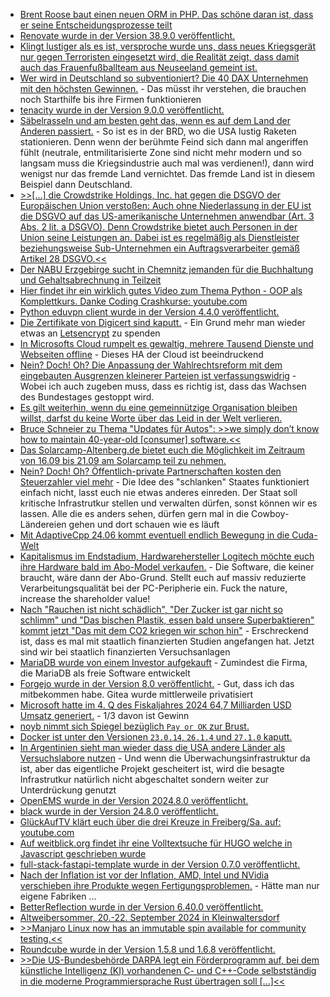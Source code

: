 * [Brent Roose baut einen neuen ORM in PHP. Das schöne daran ist, dass er seine Entscheidungsprozesse teilt](https://stitcher.io/blog/improved-lazy-loading)
* [Renovate wurde in der Version 38.9.0 veröffentlicht.](https://github.com/renovatebot/renovate/releases/tag/38.9.0)
* [Klingt lustiger als es ist, versproche wurde uns, dass neues Kriegsgerät nur gegen Terroristen eingesetzt wird, die Realität zeigt, dass damit auch das Frauenfußballteam aus Neuseeland gemeint ist.](https://blog.fefe.de/?ts=9858cc53)
* [Wer wird in Deutschland so subventioniert? Die 40 DAX Unternehmen mit den höchsten Gewinnen.](https://blog.fefe.de/?ts=985934b5) - Das müsst ihr verstehen, die brauchen noch Starthilfe bis ihre Firmen funktionieren
* [tenacity wurde in der Version 9.0.0 veröffentlicht.](https://github.com/jd/tenacity/releases/tag/9.0.0)
* [Säbelrasseln und am besten geht das, wenn es auf dem Land der Anderen passiert.](https://www.jungewelt.de/artikel/480554.us-raketen-in-deutschland-die-brd-macht-sich-zum-angriffsziel.html) - So ist es in der BRD, wo die USA lustig Raketen stationieren. Denn wenn der berühmte Feind sich dann mal angeriffen fühlt (neutrale, entmilitarisierte Zone sind nicht mehr modern und so langsam muss die Kriegsindustrie auch mal was verdienen!), dann wird wenigst nur das fremde Land vernichtet. Das fremde Land ist in diesem Beispiel dann Deutschland.
* [>>[...] die Crowdstrike Holdings, Inc. hat gegen die DSGVO der Europäischen Union verstoßen: Auch ohne Niederlassung in der EU ist die DSGVO auf das US-amerikanische Unternehmen anwendbar (Art. 3 Abs. 2 lit. a DSGVO). Denn Crowdstrike bietet auch Personen in der Union seine Leistungen an. Dabei ist es regelmäßig als Dienstleister beziehungsweise Sub-Unternehmen ein Auftragsverarbeiter gemäß Artikel 28 DSGVO.<<](https://netzpolitik.org/2024/es-gilt-die-datenschutzgrundverordnung-was-crowdstrike-und-microsoft-in-europa-droht/)
* [Der NABU Erzgebirge sucht in Chemnitz jemanden für die Buchhaltung und Gehaltsabrechnung in Teilzeit](https://sachsen.nabu.de/wirueberuns/stellenangebote/35202.html)
* [Hier findet ihr ein wirklich gutes Video zum Thema Python - OOP als Komplettkurs. Danke Coding Crashkurse: youtube.com](https://www.youtube.com/watch?v=tVNsC6tDJu8)
* [Python eduvpn client wurde in der Version 4.4.0 veröffentlicht.](https://github.com/eduvpn/python-eduvpn-client/releases/tag/4.4.0)
* [Die Zertifikate von Digicert sind kaputt.](https://blog.fefe.de/?ts=9857b530) - Ein Grund mehr man wieder etwas an [Letsencrypt](https://letsencrypt.org/) zu spenden
* [In Microsofts Cloud rumpelt es gewaltig, mehrere Tausend Dienste und Webseiten offline](https://blog.fefe.de/?ts=9857e3eb) - Dieses HA der Cloud ist beeindruckend
* [Nein? Doch! Oh? Die Anpassung der Wahlrechtsreform mit dem eingebauten Ausgrenzen kleinerer Parteien ist verfassungswidrig](https://blog.fefe.de/?ts=9857c66b) - Wobei ich auch zugeben muss, dass es richtig ist, dass das Wachsen des Bundestages gestoppt wird.
* [Es gilt weiterhin, wenn du eine gemeinnützige Organisation bleiben willst, darfst du keine Worte über das Leid in der Welt verlieren.](https://netzpolitik.org/2024/gemeinnuetziger-journalismus-die-letzte-gelegenheit-ist-jetzt/)
* [Bruce Schneier zu Thema "Updates für Autos": >>we simply don’t know how to maintain 40-year-old [consumer] software.<<](https://www.schneier.com/blog/archives/2024/07/providing-security-updates-to-automobile-software.html)
* [Das Solarcamp-Altenberg.de bietet euch die Möglichkeit im Zeitraum von 16.09 bis 21.09 am Solarcamp teil zu nehmen.](https://solarcamp-altenberg.de/)
* [Nein? Doch! Oh? Öffentlich-private Partnerschaften kosten den Steuerzahler viel mehr](https://www.jungewelt.de/artikel/480629.%C3%B6ffentlich-private-partnerschaft-kostet-berlin-mehrere-milliarden.html) - Die Idee des "schlanken" Staates funktioniert einfach nicht, lasst euch nie etwas anderes einreden. Der Staat soll kritische Infrastrutkur stellen und verwalten dürfen, sonst können wir es lassen. Alle die es anders sehen, dürfen gern mal in die Cowboy-Ländereien gehen und dort schauen wie es läuft
* [Mit AdaptiveCpp 24.06 kommt eventuell endlich Bewegung in die Cuda-Welt](https://www.phoronix.com/news/AdaptiveCpp-24.06-Released)
* [Kapitalismus im Endstadium, Hardwarehersteller Logitech möchte euch ihre Hardware bald im Abo-Model verkaufen.](https://blog.fefe.de/?ts=9854ab52) - Die Software, die keiner braucht, wäre dann der Abo-Grund. Stellt euch auf massiv reduzierte Verarbeitungsqualität bei der PC-Peripherie ein. Fuck the nature, increase the shareholder value!
* [Nach "Rauchen ist nicht schädlich", "Der Zucker ist gar nicht so schlimm" und "Das bischen Plastik, essen bald unsere Superbaktieren" kommt jetzt "Das mit dem CO2 kriegen wir schon hin"](https://blog.fefe.de/?ts=9854aa93) - Erschreckend ist, dass es mal mit staatlich finanzierten Studien angefangen hat. Jetzt sind wir bei staatlich finanzierten Versuchsanlagen
* [MariaDB wurde von einem Investor aufgekauft](https://www.borncity.com/blog/2024/08/01/investor-meridian-bidco-llc-kauft-mehrheit-an-mariadb-plc/) - Zumindest die Firma, die MariaDB als freie Software entwickelt
* [Forgejo wurde in der Version 8.0 veröffentlicht.](https://lwn.net/Articles/984116/) - Gut, dass ich das mitbekommen habe. Gitea wurde mittlerweile privatisiert
* [Microsoft hatte im 4. Q des Fiskaljahres 2024 64,7 Milliarden USD Umsatz generiert.](https://www.borncity.com/blog/2024/07/31/microsofts-gigantischer-647-milliarden-us-dollar-umsatz-im-4-q-des-fiskaljahres-2024/) - 1/3 davon ist Gewinn
* [noyb nimmt sich Spiegel bezüglich `Pay or OK` zur Brust.](https://noyb.eu/de/pay-or-ok-der-spiegel-noyb-sues-hamburg-dpa)
* [Docker ist unter den Versionen `23.0.14`, `26.1.4` und `27.1.0` kaputt.](https://www.docker.com/blog/docker-security-advisory-docker-engine-authz-plugin/)
* [In Argentinien sieht man wieder dass die USA andere Länder als Versuchslabore nutzen](https://blog.fefe.de/?ts=98551cb1) - Und wenn die Überwachungsinfrastruktur da ist, aber das eigentliche Projekt gescheitert ist, wird die besagte Infrastrutkur natürlich nicht abgeschaltet sondern weiter zur Unterdrückung genutzt
* [OpenEMS wurde in der Version 2024.8.0 veröffentlicht.](https://github.com/OpenEMS/openems/releases/tag/2024.8.0)
* [black wurde in der Version 24.8.0 veröffentlicht.](https://github.com/psf/black/releases/tag/24.8.0)
* [GlückAufTV klärt euch über die drei Kreuze in Freiberg/Sa. auf: youtube.com](https://www.youtube.com/watch?v=66ZDlndkg1Q)
* [Auf weitblick.org findet ihr eine Volltextsuche für HUGO welche in Javascript geschrieben wurde](https://weitblick.org/post/simple-static-site-search-hugo-jamstack/)
* [full-stack-fastapi-template wurde in der Version 0.7.0 veröffentlicht.](https://github.com/fastapi/full-stack-fastapi-template/releases/tag/0.7.0)
* [Nach der Inflation ist vor der Inflation, AMD, Intel und NVidia verschieben ihre Produkte wegen Fertigungsproblemen.](https://blog.fefe.de/?ts=9850abb2) - Hätte man nur eigene Fabriken ...
* [BetterReflection wurde in der Version 6.40.0 veröffentlicht.](https://github.com/Roave/BetterReflection/releases/tag/6.40.0)
* [Altweibersommer, 20.-22. September 2024 in Kleinwaltersdorf](https://kleinwaltersdorf.de/index.php/2024/08/03/altweibersommer-2024/)
* [>>Manjaro Linux now has an immutable spin available for community testing.<<](https://www.phoronix.com/news/Immutable-Manjaro-Linux)
* [Roundcube wurde in der Version 1.5.8 und 1.6.8 veröffentlicht.](https://roundcube.net/news/2024/08/04/security-updates-1.6.8-and-1.5.8)
* [>>Die US-Bundesbehörde DARPA legt ein Förderprogramm auf, bei dem künstliche Intelligenz (KI) vorhandenen C- und C++-Code selbstständig in die moderne Programmiersprache Rust übertragen soll [...]<<](https://blog.fefe.de/?ts=985109ec)
